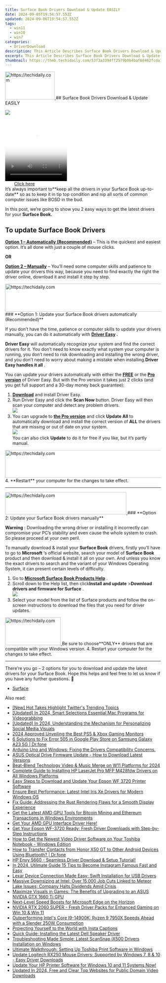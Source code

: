 ```yaml
---
title: Surface Book Drivers Download & Update EASILY
date: 2024-09-05T19:54:57.552Z
updated: 2024-09-06T19:54:57.552Z
tags:
  - win11
  - win10
  - win7
categories:
  - DriverDownload
description: This Article Describes Surface Book Drivers Download & Update EASILY
excerpt: This Article Describes Surface Book Drivers Download & Update EASILY
thumbnail: https://thmb.techidaily.com/53f3a3394ff2579b0b4baf68462fcda182f1a767bab5dec28fa2cd5b42632e26.jpg
---
```


<!-- affiliate ads begin -->
<a href="https://aligracehair.sjv.io/c/5597632/2135410/19272" target="_top" id="2135410">
  <img src="//a.impactradius-go.com/display-ad/19272-2135410" border="0" alt="https://techidaily.com" width="160" height="90"/>
</a>
<img height="0" width="0" src="https://aligracehair.sjv.io/i/5597632/2135410/19272" style="position:absolute;visibility:hidden;" border="0" />
<!-- affiliate ads end -->
## Surface Book Drivers Download & Update EASILY

![](https://images.drivereasy.com/wp-content/uploads/2018/11/img_5bf7cf002737a.jpg)

<!-- affiliate ads begin -->
<span id="1304648">
					<video width="200" height="200" style="cursor:pointer"
           poster="//a.impactradius-go.com/display-clicktoplayimage/1304648.png"
           onclick="if(!this.playClicked){this.play();this.setAttribute('controls',true);this.playClicked=true;}">
	   <source src="//a.impactradius-go.com/display-ad/15852-1304648">
	   <img src="//a.impactradius-go.com/display-clicktoplayimage/1304648.png" style="border: none; height: 100%; width: 100%; object-fit: contain">
	</video>
	<div style="width:125px;text-align:center"><a href="javascript:window.open(decodeURIComponent('https%3A%2F%2Fthefitville.pxf.io%2Fc%2F5597632%2F1304648%2F15852'), '_blank');void(0);">Click here</a></div>
</span>
<img height="0" width="0" src="https://imp.pxf.io/i/5597632/1304648/15852" style="position:absolute;visibility:hidden;" border="0" />
<!-- affiliate ads end -->
 It’s always important to**keep all the drivers in your Surface Book up-to-date** so as to keep it in tip top condition and nip all sorts of common computer issues like BOSD in the bud.

 In this post, we’re going to show you 2 easy ways to get the latest drivers for your **Surface Book.**

## To update Surface Book Drivers

**[Option 1 – Automatically (Recommended)](https://www.drivereasy.com/knowledge/surface-book-drivers-download-update-easily/#O1)**  –  This is the quickest and easiest option. It’s all done with just a couple of mouse clicks.

**OR**

[**Option 2 – Manually**](https://tools.techidaily.com/drivereasy/download/) –  You’ll need some computer skills and patience to update your drivers this way, because you need to find exactly the right the driver online, download it and install it step by step.

<!-- affiliate ads begin -->
<a href="https://ephamedtechinc.pxf.io/c/5597632/2137204/26400" target="_top" id="2137204">
  <img src="//a.impactradius-go.com/display-ad/26400-2137204" border="0" alt="https://techidaily.com" width="728" height="90"/>
</a>
<img height="0" width="0" src="https://ephamedtechinc.pxf.io/i/5597632/2137204/26400" style="position:absolute;visibility:hidden;" border="0" />
<!-- affiliate ads end -->
### **Option 1: Update your Surface Book drivers automatically (Recommended)**

 If you don’t have the time, patience or computer skills to update your drivers manually, you can do it automatically with **[Driver Easy](https://tools.techidaily.com/drivereasy/download/) .**

**Driver Easy**   will automatically recognize your system and find the correct drivers for it. You don’t need to know exactly what system your computer is running, you don’t need to risk downloading and installing the wrong driver, and you don’t need to worry about making a mistake when installing.**Driver Easy handles it all** .

 You can update your drivers automatically with either the **[FREE](https://tools.techidaily.com/drivereasy/download/)**  or the **[Pro version](https://tools.techidaily.com/drivereasy/download/)**  of Driver Easy. But with the Pro version it takes just 2 clicks (and you get full support and a 30-day money back guarantee):

1. **[Download](https://tools.techidaily.com/drivereasy/download/)**  and install Driver Easy.
2. Run Driver Easy and click the **Scan Now** button. Driver Easy will then scan your computer and detect any problem drivers.  
![](https://images.drivereasy.com/wp-content/uploads/2018/11/img_5bf7bbe94614e.jpg)
3. You can upgrade to **[the Pro version](https://tools.techidaily.com/drivereasy/download/)**  and click **Update All** to automatically download and install the correct version of **ALL**  the drivers that are missing or out of date on your system.  
![](https://images.drivereasy.com/wp-content/uploads/2018/11/img_5bf7cabf4d114.jpg)  
 You can also click **Update** to do it for free if you like, but it’s partly manual.
<!-- affiliate ads begin -->
<a href="https://appsumo.8odi.net/c/5597632/2137378/7443" target="_top" id="2137378">
  <img src="//a.impactradius-go.com/display-ad/7443-2137378" border="0" alt="https://techidaily.com" width="600" height="90"/>
</a>
<img height="0" width="0" src="https://appsumo.8odi.net/i/5597632/2137378/7443" style="position:absolute;visibility:hidden;" border="0" />
<!-- affiliate ads end -->
4. **Restart**   your computer for the changes to take effect.

---

<!-- affiliate ads begin -->
<a href="https://aligracehair.sjv.io/c/5597632/2135359/19272" target="_top" id="2135359">
  <img src="//a.impactradius-go.com/display-ad/19272-2135359" border="0" alt="https://techidaily.com" width="392" height="72"/>
</a>
<img height="0" width="0" src="https://aligracehair.sjv.io/i/5597632/2135359/19272" style="position:absolute;visibility:hidden;" border="0" />
<!-- affiliate ads end -->
### **Option 2: Update your Surface Book drivers manually**

**Warning** : Downloading the wrong driver or installing it incorrectly can compromise your PC’s stability and even cause the whole system to crash. So please proceed at your own peril.

To manually download & install your **Surface Book**  drivers, firstly you’ll have to go to **Microsoft**  ‘s official website, search your model of **Surface Book**  product and then download & install it all on your own.  And unless you know the exact drivers to search and the variant of your Windows Operating System, it can present certain levels of difficulty.

1. Go to **[Microsoft Surface Book Products Help](https://support.microsoft.com/en-us/hub/4295272/surface-book-products-help)**  .
2. Scroll down to the Help list, then click**Install and update** \>**Download drivers and firmware for Surface** .  
![](https://images.drivereasy.com/wp-content/uploads/2018/11/img_5bf7ccdf679a7.jpg)
3. Select your model from the list of Surface products and follow the on-screen instructions to download the files that you need for driver updates.  
<!-- affiliate ads begin -->
<a href="https://aligracehair.sjv.io/c/5597632/2115943/19272" target="_top" id="2115943">
  <img src="//a.impactradius-go.com/display-ad/19272-2115943" border="0" alt="https://techidaily.com" width="180" height="90"/>
</a>
<img height="0" width="0" src="https://aligracehair.sjv.io/i/5597632/2115943/19272" style="position:absolute;visibility:hidden;" border="0" />
<!-- affiliate ads end -->
 Be sure to choose**ONLY** drivers that are compatible with your Windows version.
4. Restart your computer for the changes to take effect.

---

 There’re you go – 2 options for you to download and update the latest drivers for your Surface Book. Hope this helps and feel free to let us know if you have any further questions. 🙂

* [Surface](https://tools.techidaily.com/drivereasy/download/)

<ins class="adsbygoogle"
     style="display:block"
     data-ad-format="autorelaxed"
     data-ad-client="ca-pub-7571918770474297"
     data-ad-slot="1223367746"></ins>



<ins class="adsbygoogle"
     style="display:block"
     data-ad-client="ca-pub-7571918770474297"
     data-ad-slot="8358498916"
     data-ad-format="auto"
     data-full-width-responsive="true"></ins>

<span class="atpl-alsoreadstyle">Also read:</span>
<div><ul>
<li><a href="https://twitter-videos.techidaily.com/new-hot-takes-highlight-twitters-trending-topics/"><u>[New] Hot Takes Highlight  Twitter's Trending Topics</u></a></li>
<li><a href="https://screen-mirroring-recording.techidaily.com/updated-in-2024-smart-selections-essential-mac-programs-for-videograbbing/"><u>[Updated] In 2024, Smart Selections  Essential Mac Programs for Videograbbing</u></a></li>
<li><a href="https://facebook-clips.techidaily.com/updated-in-2024-understanding-the-mechanism-for-personalizing-social-media-visuals/"><u>[Updated] In 2024, Understanding the Mechanism for Personalizing Social Media Visuals</u></a></li>
<li><a href="https://fox-links.techidaily.com/2024-approved-unveiling-the-best-ps5-and-xbox-gaming-monitors/"><u>2024 Approved  Unveiling the Best PS5 & Xbox Gaming Monitors</u></a></li>
<li><a href="https://howto.techidaily.com/6-solutions-to-fix-error-505-in-google-play-store-on-samsung-galaxy-a23-5g-drfone-by-drfone-fix-android-problems-fix-android-problems/"><u>6 Solutions to Fix Error 505 in Google Play Store on Samsung Galaxy A23 5G | Dr.fone</u></a></li>
<li><a href="https://hardware-updates.techidaily.com/1722972861662-arduino-uno-and-windows-fixing-the-drivers-compatibility-concerns/"><u>Arduino Uno and Windows: Fixing the Drivers Compatibility Concerns.</u></a></li>
<li><a href="https://hardware-updates.techidaily.com/asus-optical-drive-firmware-update-how-to-download-latest-versions/"><u>ASUS Optical Drive Firmware Update - How to Download Latest Versions</u></a></li>
<li><a href="https://extra-information.techidaily.com/beat-blend-technology-video-and-music-merge-on-w11-platforms-for-2024/"><u>Beat-Blend Technology  Video & Music Merge on W11 Platforms for 2024</u></a></li>
<li><a href="https://hardware-updates.techidaily.com/complete-guide-to-installing-hp-laserjet-pro-mfp-m428fdw-drivers-on-all-windows-platforms/"><u>Complete Guide to Installing HP LaserJet Pro MFP M428fdw Drivers on All Windows Platforms</u></a></li>
<li><a href="https://hardware-updates.techidaily.com/easy-steps-to-download-and-update-your-epson-wf-3720-printer-software/"><u>Easy Steps to Download and Update Your Epson WF 3720 Printer Software</u></a></li>
<li><a href="https://hardware-updates.techidaily.com/ensure-best-performance-latest-intel-iris-xe-drivers-for-modern-windows-os/"><u>Ensure Best Performance: Latest Intel Iris Xe Drivers for Modern Windows OS</u></a></li>
<li><a href="https://android-pokemon-go.techidaily.com/fix-guide-addressing-the-rust-rendering-flaws-for-a-smooth-display-experience/"><u>Fix Guide: Addressing the Rust Rendering Flaws for a Smooth Display Experience</u></a></li>
<li><a href="https://hardware-updates.techidaily.com/get-the-latest-amd-gpu-tools-for-bitcoin-mining-and-ethereum-transactions-in-windows-environments/"><u>Get the Latest AMD GPU Tools for Bitcoin Mining and Ethereum Transactions in Windows Environments</u></a></li>
<li><a href="https://hardware-updates.techidaily.com/get-your-amd-gpu-interface-driver-here/"><u>Get Your AMD GPU Interface Driver Here!</u></a></li>
<li><a href="https://hardware-updates.techidaily.com/get-your-epson-wf-3720-ready-fresh-driver-downloads-with-step-by-step-instructions/"><u>Get Your Epson WF-3720 Ready: Fresh Driver Downloads with Step-by-Step Instructions</u></a></li>
<li><a href="https://hardware-updates.techidaily.com/how-to-get-the-newest-video-driver-software-on-your-toshiba-notebook-windows-edition/"><u>How to Get the Newest Video Driver Software on Your Toshiba Notebook - Windows Edition</u></a></li>
<li><a href="https://blog-min.techidaily.com/how-to-transfer-contacts-from-honor-x50-gt-to-other-android-devices-using-bluetooth-drfone-by-drfone-transfer-from-android-transfer-from-android/"><u>How to Transfer Contacts from Honor X50 GT to Other Android Devices Using Bluetooth? | Dr.fone</u></a></li>
<li><a href="https://hardware-updates.techidaily.com/1722965632695-hp-envy-5660-seamless-driver-download-and-setup-tutorial/"><u>HP Envy 5660 - Seamless Driver Download & Setup Tutorial!</u></a></li>
<li><a href="https://instagram-video-recordings.techidaily.com/in-2024-utilmate-guide-15-tips-to-become-instagram-famous-fast-and-easy/"><u>In 2024, Utilmate Guide  15 Tips to Become Instagram Famous Fast and Easy</u></a></li>
<li><a href="https://hardware-updates.techidaily.com/lexar-device-connection-made-easy-swift-installation-for-usb-drivers/"><u>Lexar Device Connection Made Easy: Swift Installation for USB Drivers</u></a></li>
<li><a href="https://hardware-updates.techidaily.com/massive-downsizing-at-intel-over-15000-job-cuts-linked-to-meteor-lake-issues-company-halts-dividends-amid-crisis/"><u>Massive Downsizing at Intel: Over 15,000 Job Cuts Linked to Meteor Lake Issues; Company Halts Dividends Amid Crisis</u></a></li>
<li><a href="https://hardware-updates.techidaily.com/maximize-visuals-in-games-the-benefits-of-upgrading-to-an-asus-nvidia-gtx-1660-ti-gpu/"><u>Maximize Visuals in Games: The Benefits of Upgrading to an ASUS NVIDIA GTX 1660 Ti GPU</u></a></li>
<li><a href="https://tech-haven.techidaily.com/next-level-speed-boosts-for-microsoft-edge-on-the-horizon/"><u>Next-Level Speed Boosts for Microsoft Edge on the Horizon</u></a></li>
<li><a href="https://hardware-updates.techidaily.com/nvidia-rtx-2060-super-fresh-driver-packs-for-enhanced-gaming-on-win-10-and-win-11/"><u>NVIDIA RTX 2060 SUPER - Fresh Driver Packs for Enhanced Gaming on Win 10 & Win 11</u></a></li>
<li><a href="https://hardware-updates.techidaily.com/outperforming-intels-core-i9-14900k-ryzen-9-7950x-speeds-ahead-with-a-slender-250w-consumption/"><u>Outperforming Intel's Core I9-14900K: Ryzen 9 7950X Speeds Ahead with a Slender 250W Consumption</u></a></li>
<li><a href="https://instagram-clips.techidaily.com/projecting-yourself-to-the-world-with-insta-captions/"><u>Projecting Yourself to the World with Insta Captions</u></a></li>
<li><a href="https://hardware-updates.techidaily.com/quick-guide-installing-the-latest-dell-speaker-driver/"><u>Quick Guide: Installing the Latest Dell Speaker Driver</u></a></li>
<li><a href="https://hardware-updates.techidaily.com/troubleshooting-made-simple-latest-scansnap-ix500-drivers-installation-on-windows/"><u>Troubleshooting Made Simple: Latest ScanSnap iX500 Drivers Installation on Windows</u></a></li>
<li><a href="https://hardware-updates.techidaily.com/ultimate-walkthrough-setting-up-toshiba-print-software-in-windows/"><u>Ultimate Walkthrough: Setting Up Toshiba Print Software in Windows</u></a></li>
<li><a href="https://hardware-updates.techidaily.com/update-logitech-rx250-mouse-drivers-supported-by-windows-7-8-and-10-easy-driver-downloads/"><u>Update Logitech RX250 Mouse Drivers: Supported by Windows 7, 8 & 10 - Easy Driver Downloads</u></a></li>
<li><a href="https://hardware-updates.techidaily.com/update-your-hp-printer-software-for-windows-10-and-11-systems-now/"><u>Update Your HP Printer Software for Windows 10 and 11 Systems Now!</u></a></li>
<li><a href="https://smart-video-creator.techidaily.com/updated-in-2024-free-and-clear-top-websites-for-public-domain-video-downloads/"><u>Updated In 2024, Free and Clear Top Websites for Public Domain Video Downloads</u></a></li>
</ul></div>
